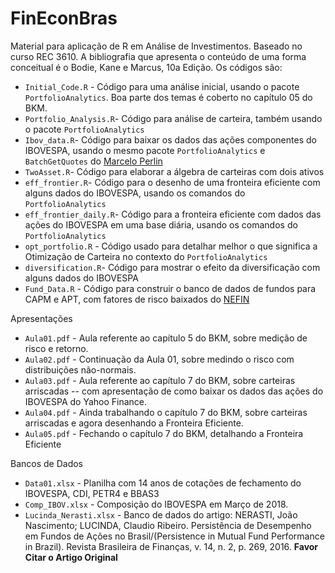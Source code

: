 # FinEconBras

Material para aplicação de R em Análise de Investimentos. Baseado no curso REC 3610. A bibliografia que apresenta o conteúdo de uma forma conceitual é o Bodie, Kane e Marcus, 10a Edição. Os códigos são:

* `Initial_Code.R` - Código para uma análise inicial, usando o pacote `PortfolioAnalytics`. Boa parte dos temas é coberto no capítulo 05 do BKM.
* `Portfolio_Analysis.R`- Código para análise de carteira, também usando o pacote `PortfolioAnalytics`
* `Ibov_data.R`- Código para baixar os dados das ações componentes do IBOVESPA, usando o mesmo pacote `PortfolioAnalytics` e `BatchGetQuotes` do [Marcelo Perlin](https://msperlin.github.io/)
* `TwoAsset.R`- Código para elaborar a álgebra de carteiras com dois ativos
* `eff_frontier.R`- Código para o desenho de uma fronteira eficiente com alguns dados do IBOVESPA, usando os comandos do `PortfolioAnalytics`
* `eff_frontier_daily.R`- Código para a fronteira eficiente com dados das ações do IBOVESPA em uma base diária, usando os comandos do `PortfolioAnalytics`
* `opt_portfolio.R` - Código usado para detalhar melhor o que significa a Otimização de Carteira no contexto do `PortfolioAnalytics`
* `diversification.R`- Código para mostrar o efeito da diversificação com alguns dados do IBOVESPA
* `Fund_Data.R` - Código para construir o banco de dados de fundos para CAPM e APT, com fatores de risco baixados do [NEFIN](http://www.nefin.com.br/)

Apresentações

* `Aula01.pdf` - Aula referente ao capítulo 5 do BKM, sobre medição de risco e retorno.
* `Aula02.pdf` - Continuação da Aula 01, sobre medindo o risco com distribuições não-normais.
* `Aula03.pdf` - Aula referente ao capítulo 7 do BKM, sobre carteiras arriscadas -- com apresentação de como baixar os dados das ações do IBOVESPA do Yahoo Finance.
* `Aula04.pdf` - Ainda trabalhando o capítulo 7 do BKM, sobre carteiras arriscadas e agora desenhando a Fronteira Eficiente.
* `Aula05.pdf` - Fechando o capítulo 7 do BKM, detalhando a Fronteira Eficiente

Bancos de Dados
* `Data01.xlsx` - Planilha com 14 anos de cotações de fechamento do IBOVESPA, CDI, PETR4 e BBAS3
* `Comp_IBOV.xlsx` - Composição do IBOVESPA em Março de 2018.
* `Lucinda_Nerasti.xlsx` - Banco de dados do artigo: NERASTI, João Nascimento; LUCINDA, Claudio Ribeiro. Persistência de Desempenho em Fundos de Ações no Brasil/(Persistence in Mutual Fund Performance in Brazil). Revista Brasileira de Finanças, v. 14, n. 2, p. 269, 2016. **Favor Citar o Artigo Original**
